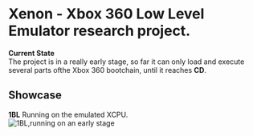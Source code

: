 # Xenon - Xbox 360 Low Level Emulator research project.

**Current State**  
The project is in a really early stage, so far it can only load and execute  
several parts ofthe Xbox 360 bootchain, until it reaches **CD**.  

## Showcase
**1BL** Running on the emulated XCPU.  
![1BL,running on an early stage](/Assets/images/1bl_boot.png)
